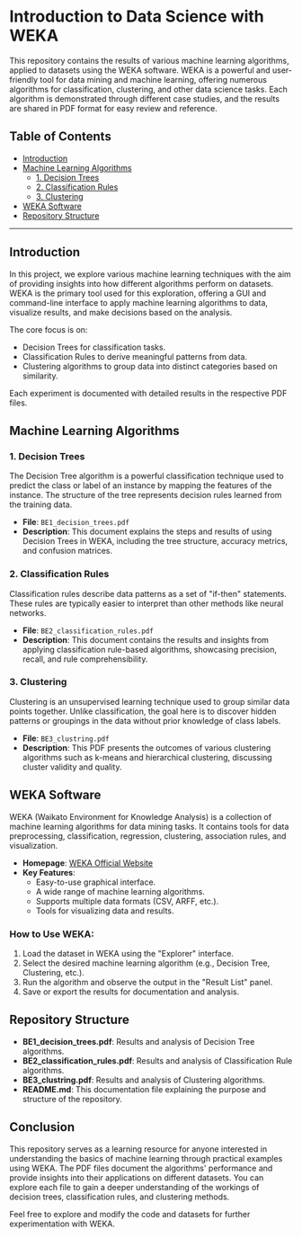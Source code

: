 # Introduction to Data Science with WEKA

This repository contains the results of various machine learning algorithms, applied to datasets using the WEKA software. WEKA is a powerful and user-friendly tool for data mining and machine learning, offering numerous algorithms for classification, clustering, and other data science tasks. Each algorithm is demonstrated through different case studies, and the results are shared in PDF format for easy review and reference.

## Table of Contents

- [Introduction](#introduction)
- [Machine Learning Algorithms](#machine-learning-algorithms)
    - [1. Decision Trees](#1-decision-trees)
    - [2. Classification Rules](#2-classification-rules)
    - [3. Clustering](#3-clustering)
- [WEKA Software](#weka-software)
- [Repository Structure](#repository-structure)

---

## Introduction

In this project, we explore various machine learning techniques with the aim of providing insights into how different algorithms perform on datasets. WEKA is the primary tool used for this exploration, offering a GUI and command-line interface to apply machine learning algorithms to data, visualize results, and make decisions based on the analysis.

The core focus is on:
- Decision Trees for classification tasks.
- Classification Rules to derive meaningful patterns from data.
- Clustering algorithms to group data into distinct categories based on similarity.

Each experiment is documented with detailed results in the respective PDF files.

## Machine Learning Algorithms

### 1. Decision Trees
The Decision Tree algorithm is a powerful classification technique used to predict the class or label of an instance by mapping the features of the instance. The structure of the tree represents decision rules learned from the training data.

- **File**: `BE1_decision_trees.pdf`
- **Description**: This document explains the steps and results of using Decision Trees in WEKA, including the tree structure, accuracy metrics, and confusion matrices.

### 2. Classification Rules
Classification rules describe data patterns as a set of "if-then" statements. These rules are typically easier to interpret than other methods like neural networks.

- **File**: `BE2_classification_rules.pdf`
- **Description**: This document contains the results and insights from applying classification rule-based algorithms, showcasing precision, recall, and rule comprehensibility.

### 3. Clustering
Clustering is an unsupervised learning technique used to group similar data points together. Unlike classification, the goal here is to discover hidden patterns or groupings in the data without prior knowledge of class labels.

- **File**: `BE3_clustring.pdf`
- **Description**: This PDF presents the outcomes of various clustering algorithms such as k-means and hierarchical clustering, discussing cluster validity and quality.

## WEKA Software

WEKA (Waikato Environment for Knowledge Analysis) is a collection of machine learning algorithms for data mining tasks. It contains tools for data preprocessing, classification, regression, clustering, association rules, and visualization.

- **Homepage**: [WEKA Official Website](https://www.cs.waikato.ac.nz/ml/weka/)
- **Key Features**:
  - Easy-to-use graphical interface.
  - A wide range of machine learning algorithms.
  - Supports multiple data formats (CSV, ARFF, etc.).
  - Tools for visualizing data and results.

### How to Use WEKA:
1. Load the dataset in WEKA using the "Explorer" interface.
2. Select the desired machine learning algorithm (e.g., Decision Tree, Clustering, etc.).
3. Run the algorithm and observe the output in the "Result List" panel.
4. Save or export the results for documentation and analysis.

## Repository Structure

- **BE1_decision_trees.pdf**: Results and analysis of Decision Tree algorithms.
- **BE2_classification_rules.pdf**: Results and analysis of Classification Rule algorithms.
- **BE3_clustring.pdf**: Results and analysis of Clustering algorithms.
- **README.md**: This documentation file explaining the purpose and structure of the repository.

## Conclusion

This repository serves as a learning resource for anyone interested in understanding the basics of machine learning through practical examples using WEKA. The PDF files document the algorithms' performance and provide insights into their applications on different datasets. You can explore each file to gain a deeper understanding of the workings of decision trees, classification rules, and clustering methods.

Feel free to explore and modify the code and datasets for further experimentation with WEKA.
